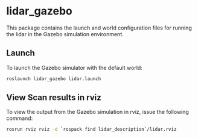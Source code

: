 # lidar\_gazebo

This package contains the launch and world configuration files for running
the lidar in the Gazebo simulation environment.

## Launch
To launch the Gazebo simulator with the default world:

```bash
roslaunch lidar_gazebo lidar.launch
```

## View Scan results in rviz
To view the output from the Gazebo simulation in rviz, issue the following
command:

```bash
rosrun rviz rviz -d `rospack find lidar_description`/lidar.rviz
```
